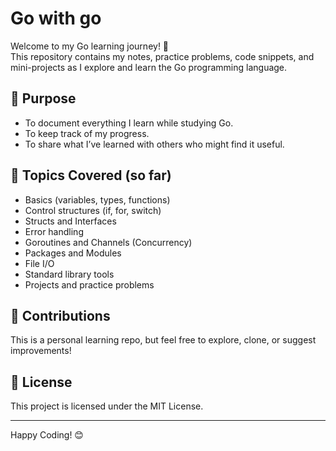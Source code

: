 # Go with go

Welcome to my Go learning journey! 🚀  
This repository contains my notes, practice problems, code snippets, and mini-projects as I explore and learn the Go programming language.

## 📌 Purpose

- To document everything I learn while studying Go.
- To keep track of my progress.
- To share what I’ve learned with others who might find it useful.

## 🧠 Topics Covered (so far)

- Basics (variables, types, functions)
- Control structures (if, for, switch)
- Structs and Interfaces
- Error handling
- Goroutines and Channels (Concurrency)
- Packages and Modules
- File I/O
- Standard library tools
- Projects and practice problems

## 🤝 Contributions

This is a personal learning repo, but feel free to explore, clone, or suggest improvements!

## 📜 License

This project is licensed under the MIT License.

---

Happy Coding! 😊